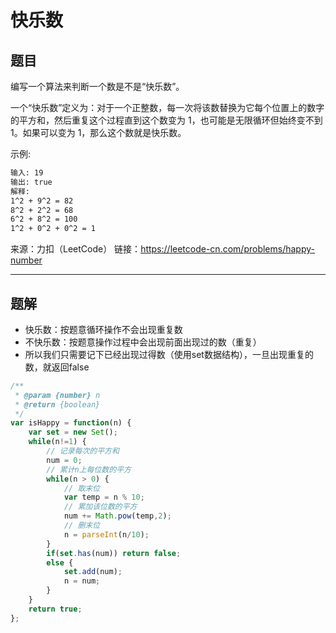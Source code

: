 # 快乐数

## 题目

编写一个算法来判断一个数是不是“快乐数”。

一个“快乐数”定义为：对于一个正整数，每一次将该数替换为它每个位置上的数字的平方和，然后重复这个过程直到这个数变为 1，也可能是无限循环但始终变不到 1。如果可以变为 1，那么这个数就是快乐数。

示例: 

```bash
输入: 19
输出: true
解释: 
1^2 + 9^2 = 82
8^2 + 2^2 = 68
6^2 + 8^2 = 100
1^2 + 0^2 + 0^2 = 1
```

来源：力扣（LeetCode）
链接：https://leetcode-cn.com/problems/happy-number

---

## 题解

- 快乐数：按题意循环操作不会出现重复数
- 不快乐数：按题意操作过程中会出现前面出现过的数（重复）
- 所以我们只需要记下已经出现过得数（使用set数据结构），一旦出现重复的数，就返回false

```javascript
/**
 * @param {number} n
 * @return {boolean}
 */
var isHappy = function(n) {
    var set = new Set();
    while(n!=1) {
        // 记录每次的平方和
        num = 0;
        // 累计n上每位数的平方
        while(n > 0) {
            // 取末位
            var temp = n % 10;
            // 累加该位数的平方
            num += Math.pow(temp,2);
            // 删末位
            n = parseInt(n/10);
        }
        if(set.has(num)) return false;
        else {
            set.add(num);
            n = num;
        }
    }
    return true;
};
```

